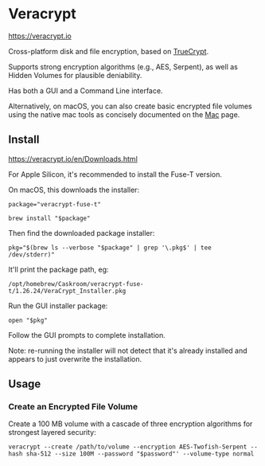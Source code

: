 # Veracrypt

<https://veracrypt.io>

Cross-platform disk and file encryption, based on [TrueCrypt](https://www.truecrypt.org/).

Supports strong encryption algorithms (e.g., AES, Serpent), as well as Hidden Volumes for plausible deniability.

Has both a GUI and a Command Line interface.

Alternatively, on macOS, you can also create basic encrypted file volumes using the native mac tools
as concisely documented on the [Mac](mac.md#create-an-encrypted-file-volume) page.

## Install

<https://veracrypt.io/en/Downloads.html>

For Apple Silicon, it's recommended to install the Fuse-T version.

On macOS, this downloads the installer:

```shell
package="veracrypt-fuse-t"
```

```shell
brew install "$package"
```

Then find the downloaded package installer:

```shell
pkg="$(brew ls --verbose "$package" | grep '\.pkg$' | tee /dev/stderr)"
```
It'll print the package path, eg:

```shell
/opt/homebrew/Caskroom/veracrypt-fuse-t/1.26.24/VeraCrypt_Installer.pkg
```

Run the GUI installer package:

```shell
open "$pkg"
```

Follow the GUI prompts to complete installation.

Note: re-running the installer will not detect that it's already installed and appears to just overwrite the installation.

## Usage

### Create an Encrypted File Volume

Create a 100 MB volume with a cascade of three encryption algorithms for strongest layered security:

```shell
veracrypt --create /path/to/volume --encryption AES-Twofish-Serpent --hash sha-512 --size 100M --password "$password"' --volume-type normal
```
